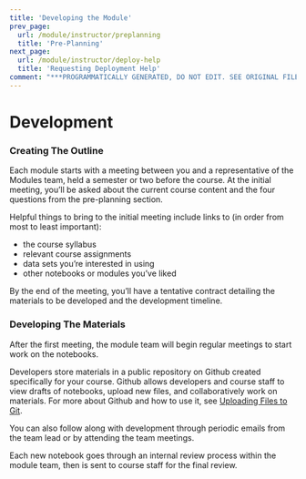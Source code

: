 ```yaml
---
title: 'Developing the Module'
prev_page:
  url: /module/instructor/preplanning
  title: 'Pre-Planning'
next_page:
  url: /module/instructor/deploy-help
  title: 'Requesting Deployment Help'
comment: "***PROGRAMMATICALLY GENERATED, DO NOT EDIT. SEE ORIGINAL FILES IN /content***"
---
```

# Development

### Creating The Outline

Each module starts with a meeting between you and a representative of the Modules team, held a semester or two before the course. At the initial meeting, you’ll be asked about the current course content and the four questions from the pre-planning section.

Helpful things to bring to the initial meeting include links to (in order from most to least important):
* the course syllabus
* relevant course assignments
* data sets you’re interested in using
* other notebooks or modules you’ve liked

By the end of the meeting, you’ll have a tentative contract detailing the materials to be developed and the development timeline.

### Developing The Materials

After the first meeting, the module team will begin regular meetings to start work on the notebooks.

Developers store materials in a public repository on Github created specifically for your course. Github allows developers and course staff to view drafts of notebooks, upload new files, and collaboratively work on materials. For more about Github and how to use it, see [Uploading Files to Git](../../workflow/pushing-to-github).

You can also follow along with development through periodic emails from the team lead or by attending the team meetings.

Each new notebook goes through an internal review process within the module team, then is sent to course staff for the final review.
